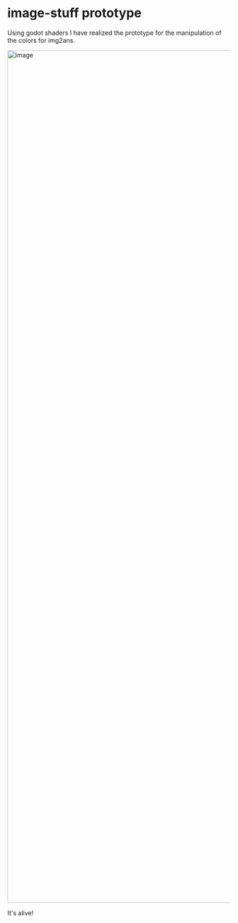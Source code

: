 # image-stuff prototype

Using godot shaders I have realized the prototype for the manipulation of the colors for img2ans.

<img width="1920" alt="image" src="https://github.com/user-attachments/assets/636147e2-3ff6-4e66-b7ca-238195146d57">

It's alive!
